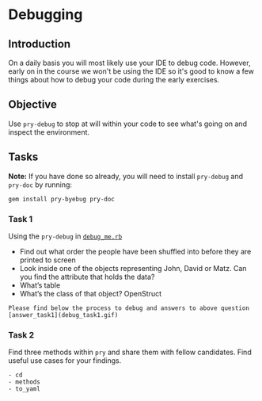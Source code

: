 # Debugging


## Introduction

On a daily basis you will most likely use your IDE to debug code. However, early on in the course we won't be using the IDE so it's good to know a few things about how to debug your code during the early exercises.


## Objective

Use `pry-debug` to stop at will within your code to see what's going on and inspect the environment.


## Tasks

**Note:** If you have done so already, you will need to install `pry-debug` and `pry-doc` by running:

```
gem install pry-byebug pry-doc
```

### Task 1

Using the `pry-debug` in [`debug_me.rb`](debug_me.rb)

* Find out what order the people have been shuffled into before they are printed to screen
* Look inside one of the objects representing John, David or Matz. Can you find the attribute that holds the data? 
* What’s table
* What’s the class of that object? OpenStruct

```
Please find below the process to debug and answers to above question
[answer_task1](debug_task1.gif)
```


### Task 2

Find three methods within `pry` and share them with fellow candidates. Find useful use cases for your findings.
```
- cd 
- methods
- to_yaml
```
